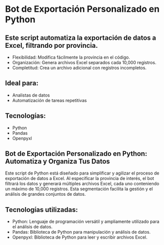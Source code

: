 # Bot de Exportación Personalizado en Python

## Este script automatiza la exportación de datos a Excel, filtrando por provincia.

- Flexibilidad: Modifica fácilmente la provincia en el código.
- Organización: Genera archivos Excel separados cada 10,000 registros.
- Completitud: Crea un archivo adicional con registros incompletos.

## Ideal para:

- Analistas de datos
- Automatización de tareas repetitivas

## Tecnologías:
- Python
- Pandas
- Openpyxl

## Bot de Exportación Personalizado en Python: Automatiza y Organiza Tus Datos

Este script de Python está diseñado para simplificar y agilizar el proceso de exportación de datos a Excel. Al especificar la provincia de interés, el bot filtrará los datos y generará múltiples archivos Excel, cada uno conteniendo un máximo de 10,000 registros. Esta segmentación facilita la gestión y el análisis de grandes conjuntos de datos.

## Tecnologías utilizadas:

- Python: Lenguaje de programación versátil y ampliamente utilizado para el análisis de datos.
- Pandas: Biblioteca de Python para manipulación y análisis de datos.
- Openpyxl: Biblioteca de Python para leer y escribir archivos Excel.
